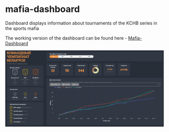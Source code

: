 # mafia-dashboard
Dashboard displays information about tournaments of the КCHB series in the sports mafia

The working version of the dashboard can be found here -  [Mafia-Dashboard](https://mafia-kchb-dash.herokuapp.com/)

<img src="./assets/img/mafia_dash.png">